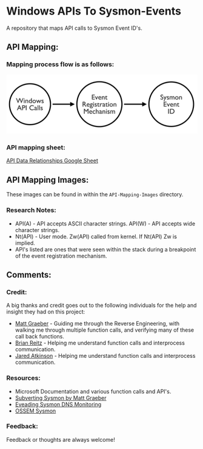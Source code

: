 # Windows APIs To Sysmon-Events
A repository that maps API calls to Sysmon Event ID's. 

## API Mapping: 
### Mapping process flow is as follows:

![Mapping](API-Mapping-Images/Mapping-Overview.png)

### API mapping sheet:

[API Data Relationships Google Sheet](https://docs.google.com/spreadsheets/d/1T4sm1freM4KJk9Wu8GNxDQDRPur7159kcUji9pk03xU/edit?usp=sharing)


## API Mapping Images:
These images can be found in within the `API-Mapping-Images` directory. 


### Research Notes:
- API(A) - API accepts ASCII character strings. API(W) - API accepts wide character strings. 
- Nt(API) - User mode. Zw(API) called from kernel. If Nt(API) Zw is implied.
- API's listed are ones that were seen within the stack during a breakpoint of the event registration mechanism.

## Comments:
### Credit:
A big thanks and credit goes out to the following individuals for the help and insight they had on this project:

* [Matt Graeber](https://twitter.com/mattifestation) - Guiding me through the Reverse Engineering, with walking me through multiple function calls, and verifying many of these call back functions. 
* [Brian Reitz](https://twitter.com/brian_psu) - Helping me understand function calls and interprocess communication.
* [Jared Atkinson](https://twitter.com/jaredcatkinson) - Helping me understand function calls and interprocess communication. 

### Resources:
* Microsoft Documentation and various function calls and API's. 
* [Subverting Sysmon by Matt Graeber](https://specterops.io/assets/resources/Subverting_Sysmon.pdf)
* [Eveading Sysmon DNS Monitoring](https://blog.xpnsec.com/evading-sysmon-dns-monitoring/)
* [OSSEM Sysmon](https://github.com/hunters-forge/OSSEM/tree/master/data_dictionaries/windows/sysmon)

### Feedback:
Feedback or thoughts are always welcome! 
